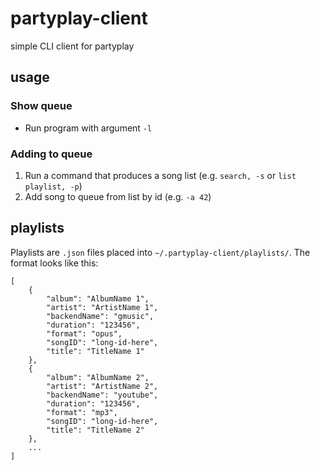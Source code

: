 # partyplay-client
simple CLI client for partyplay

usage
-----

### Show queue

* Run program with argument `-l`

### Adding to queue

1. Run a command that produces a song list (e.g. `search, -s` or `list playlist, -p`)
2. Add song to queue from list by id (e.g. `-a 42`)

playlists
---------

Playlists are `.json` files placed into `~/.partyplay-client/playlists/`. The
format looks like this:

```
[
    {
        "album": "AlbumName 1",
        "artist": "ArtistName 1",
        "backendName": "gmusic",
        "duration": "123456",
        "format": "opus",
        "songID": "long-id-here",
        "title": "TitleName 1"
    },
    {
        "album": "AlbumName 2",
        "artist": "ArtistName 2",
        "backendName": "youtube",
        "duration": "123456",
        "format": "mp3",
        "songID": "long-id-here",
        "title": "TitleName 2"
    },
    ...
]
```
